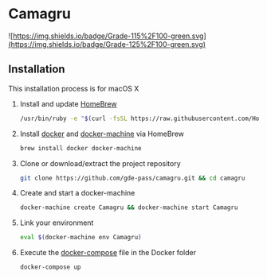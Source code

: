 # Camagru

![https://img.shields.io/badge/Grade-115%2F100-green.svg](https://img.shields.io/badge/Grade-125%2F100-green.svg)

## Installation 

This installation process is for macOS X

1. Install and update [HomeBrew](https://brew.sh/)
    
    ```bash
    /usr/bin/ruby -e "$(curl -fsSL https://raw.githubusercontent.com/Homebrew/install/master/install)" && brew update
    ```

2. Install [docker](https://www.docker.com/) and [docker-machine](https://docs.docker.com/machine/) via HomeBrew
    
    ```bash
    brew install docker docker-machine
    ```

3. Clone or download/extract the project repository
    
    ```bash
    git clone https://github.com/gde-pass/camagru.git && cd camagru
    ```

4. Create and start a docker-machine
    
    ```bash
    docker-machine create Camagru && docker-machine start Camagru
    ```

5. Link your environment 

    ```bash
    eval $(docker-machine env Camagru)   
    ```

6. Execute the [docker-compose](https://docs.docker.com/compose/) file in the Docker folder
    
    ```bash
    docker-compose up 
    ```
